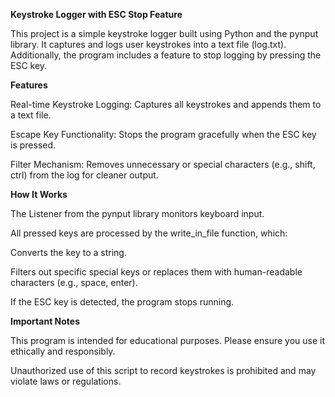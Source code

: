 **Keystroke Logger with ESC Stop Feature**

This project is a simple keystroke logger built using Python and the pynput library. It captures and logs user keystrokes into a text file (log.txt). Additionally, the program includes a feature to stop logging by pressing the ESC key.

**Features**

Real-time Keystroke Logging: Captures all keystrokes and appends them to a text file.

Escape Key Functionality: Stops the program gracefully when the ESC key is pressed.

Filter Mechanism: Removes unnecessary or special characters (e.g., shift, ctrl) from the log for cleaner output.

**How It Works**

The Listener from the pynput library monitors keyboard input.

All pressed keys are processed by the write_in_file function, which:

Converts the key to a string.

Filters out specific special keys or replaces them with human-readable characters (e.g., space, enter).

If the ESC key is detected, the program stops running.

**Important Notes**

This program is intended for educational purposes. Please ensure you use it ethically and responsibly.

Unauthorized use of this script to record keystrokes is prohibited and may violate laws or regulations.
